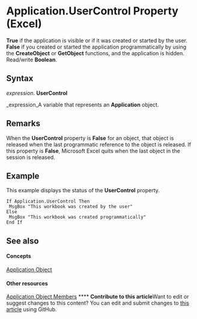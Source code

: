 
# Application.UserControl Property (Excel)

 **True** if the application is visible or if it was created or started by the user. **False** if you created or started the application programmatically by using the **CreateObject** or **GetObject** functions, and the application is hidden. Read/write **Boolean**.


## Syntax

 _expression_. **UserControl**

 _expression_A variable that represents an  **Application** object.


## Remarks

When the  **UserControl** property is **False** for an object, that object is released when the last programmatic reference to the object is released. If this property is **False**, Microsoft Excel quits when the last object in the session is released.


## Example

This example displays the status of the  **UserControl** property.


```
If Application.UserControl Then 
 MsgBox "This workbook was created by the user" 
Else 
 MsgBox "This workbook was created programmatically" 
End If 

```


## See also


#### Concepts


 [Application Object](19b73597-5cf9-4f56-8227-b5211f657f6f.md)
#### Other resources


 [Application Object Members](4cb9ca42-8d07-cc9c-2d80-4eb9a5921e1e.md)
****   **Contribute to this article**Want to edit or suggest changes to this content? You can edit and submit changes to  [this article](https://github.com/jhershey00/VBA_Excel_Test/OpenXMLCon/articles/fd55727d-8f79-14bf-038b-a31a56829a55.md) using GitHub.

